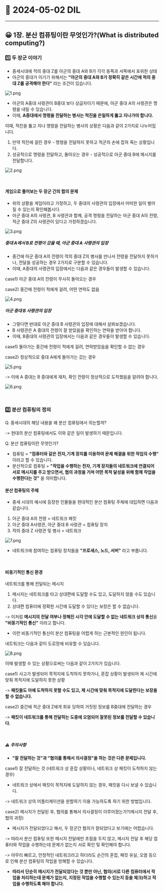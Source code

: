 # 📖 2024-05-02 DIL

---

## 😀 1장. 분산 컴퓨팅이란 무엇인가?(What is distributed computing?)


### 1️⃣ 두 장군 이야기

- 중세시대에 적의 중대 Z를 아군의 중대 A와 B가 각각 동쪽과 서쪽에서 포위한 상태
- 아군의 중대가 이기기 위해서는 **"아군의 중대 A와 B가 정확히 같은 시간에 적의 중대 Z를 공격해야 한다"** 라는 조건이 있습니다.

![1.png](image%2F1.png)


- 아군의 A중대 사령관이 B중대 보다 상급자이기 때문에, 아군 중대 A의 사령관은 명령을 내릴 수 있습니다.
- 이때, **A중대에서 명령을 전달하는 병사는 적진을 은밀하게 뚫고 지나가야 합니다.**

이때, 적진을 뚫고 지나 명령을 전달하는 병사의 상황은 다음과 같이 2가지로 나누어집니다.
1. 만약 적진에 걸린 경우 - 명령을 전달하지 못하고 적군의 손에 잡혀 죽는 상황입니다.
2. 성공적으로 명령을 전달하고, 돌아오는 경우 - 성공적으로 아군 중대 B에 메시지를 전달합니다.

![2.png](image%2F2.png)

<br/>

#### 게임으로 풀어보는 두 장군 간의 합의 문제

- 위의 상황을 게임이라고 가정하고, 두 중대의 사령관의 입장에서 어떠한 일이 벌어질 수 있는지 확인해봅시다.
- 아군 중대 A의 사령관, B 사령관과 함께, 공격 명령을 전달하는 아군 중대 A의 전령, 적군 중대 Z의 사령관이 있다고 가정하겠습니다.


![3.png](image%2F3.png)

##### 중대 A에서 B로 전령이 갔을 때, 아군 중대 A 사령관의 입장
- 중간에 아군 중대 A의 전령이 적의 중대 Z의 병사를 만나서 전령을 전달하지 못하거나, 전달을 성공하는 경우 2가지로 구분할 수 있습니다.
- 이때, A중대의 사령관의 입장에서는 다음과 같은 경우들이 발생할 수 있습니다.

case1) 아군 중대 A의 전령이 무사히 돌아오는 경우

case2) 중간에 전령이 적에게 걸려, 어떤 연락도 없음

![4.png](image%2F4.png)


##### 아군 중대 B 사령관의 입장
- 그렇다면 반대로 아군 중대 B 사령관의 입장에 대해서 살펴보겠습니다.
- B 사령관은 A 중대의 전령이 잘 받았음을 확인하는 연락을 받아야 합니다.
- 이때, B중대의 사령관의 입장에서는 다음과 같은 경우들이 발생할 수 있습니다.

case1) 돌아가는 중간에 전령이 적에게 걸려, 연락받았음을 확인할 수 없는 경우 

case2) 정상적으로 중대 A에게 돌아가는 갔는 경우


![5.png](image%2F5.png)


-> 이에 A 중대는 B 중대에게 재차, 확인 전령이 정상적으로 도착했음을 알려야 합니다.

![6.png](image%2F6.png)

<br/>

### 2️⃣ 분산 컴퓨팅의 정의


Q. 중세시대의 해당 내용을 왜 분산 컴퓨팅에서 의논할까?

-> 현대의 분산 컴퓨팅에서도 이와 같은 일이 발생하기 때문입니다.

Q. 분산 컴퓨팅이란 무엇인가?

- 컴퓨팅 = **"컴퓨터와 같은 전자,기계 장치를 이용하여 문제 해결을 위한 작업의 수행"** 이라고 할 수 있습니다.
- 분산적으로 컴퓨팅 = **"작업을 수행하는 전자, 기계 장치들의 네트워크에 연결되어 서로 메시지를 주고 받으면서, 협의 과정을 거쳐 어떤 목적 달성을 위해 함께 작업을 수행한다는 것"** 을 의미합니다.

#### 분산 컴퓨팅의 주체
- 중세 시대의 예시에 등장한 인물들을 현대적인 분산 컴퓨팅 주체에 대입하면 다음과 같습니다.

1. 아군 중대 A의 전령 = 네트워크 패킷
2. 아군 중대 A사령관, 아군 중대 B 사령관 = 컴퓨팅 장치
3. 적의 중대 Z 사령관 및 병사 = 네트워크

![7.png](image%2F7.png)


- 네트워크에 참여하는 컴퓨팅 장치들을 **"프로세스, 노드, 서버"** 라고 부릅니다.

<br/>

#### 비동기적인 통신 환경

네트워크를 통해 전달되는 메시지 
1. 메시지는 네트워크를 타고 상대편에 도달할 수도 있고, 도달하지 않을 수도 있습니다.
2. 상대편 컴퓨터에 정확한 시간에 도달할 수 있다는 보장은 할 수 없습니다.

-> 이처럼 **메시지의 전달 여부나 정해진 시각 안에 도달할 수 없는 네트워크 상의 통신**을 **"비동기적인 통신"** 이라고 합니다.

- 이런 비동기적인 통신이 분산 컴퓨팅을 어렵게 하는 근본적인 원인이 됩니다.


네트워크는 다음과 같이 도로망에 비유할 수 있습니다.

![8.png](image%2F8.png)

이때 발생할 수 있는 상황으로써는 다음과 같이 2가지가 있습니다.

case1) 사고가 발생되어 목적지에 도착하지 못하거나, 혼잡 상황이 발생되어 제 시간에 맞춰 목적지에 도달하지 못한 상황

-> **패킷들도 아예 도착하지 못할 수도 있고, 제 시간에 맞춰 목적지에 도달한다는 보장을 할 수 없습니다.** 


case2) 중간에 적군 중대 Z에게 회유 당하여 거짓된 정보를 B중대에 전달하는 경우

-> **패킷이 네트워크를 통해 전달하는 도중에 오염되어 잘못된 정보를 전달할 수 있습니다.**

<br/>

##### ⚠️ 주의사항

- **"잘 전달하는 것"과 "협의를 통해서 의사결정"을 하는 것은 다른 문제입니다.**

case1) 잘 전달하는 것 (네트워크 상 혼잡 상황이나, 네트워크 상 패킷이 도착하지 않는 경우)

- 네트워크 상에서 패킷이 목적지에 도달하지 않는 경우, 패킷을 다시 보낼 수 있습니다.

-> 네트워크 상의 어플리케이션을 원할하기 이용 가능하도록 하기 위한 방법입니다.

case2) 메시지가 전달된 후, 협의를 통해서 의사결정이 이루어졌는가?(메시지 전달 후, 협의 과정)

- 메시지가 전달되었다고 해서, 두 장군간 협의가 잘되었다고 보기에는 어렵습니다.

-> 따라서 분산 컴퓨팅 또한 메시지 전달에만 초점을 두지 않고, 메시지 전달 후 해당 컴퓨터와 작업을 수행하는데 문제가 없는지 서로 확인 및 확인해야 합니다.

-> 아무리 빠르고, 안정적인 네트워크라고 하더라도 순간의 혼잡, 패킷 유실, 오염 등으로 인해 분산 컴퓨팅의 작업을 방해할 수 있습니다.

- **따라서 단순히 메시지가 전달되었다는 것 뿐만 아닌, 협의(서로 다른 컴퓨터에서 작업을 처리하는데 문제가 없는지, 지정된 작업을 수행할 수 있는지 등을 체크)하고 작업을 수행하도록 해야 합니다.**
